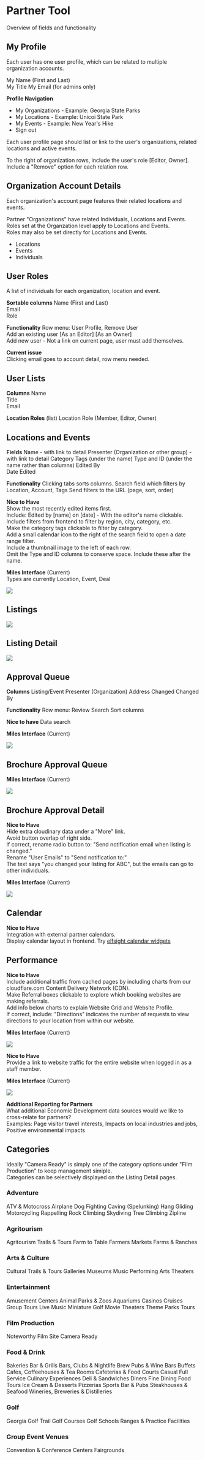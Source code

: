 
# Partner Tool

Overview of fields and functionality



## My Profile

Each user has one user profile, which can be related to multiple organization accounts.  

My Name (First and Last)  
My Title
My Email (for admins only)  

**Profile Navigation**
- My Organizations - Example: Georgia State Parks
- My Locations - Example: Unicoi State Park
- My Events - Example: New Year's Hike
- Sign out

Each user profile page should list or link to the user's organizations, related locations and active events.

To the right of organization rows, include the user's role [Editor, Owner].  
Include a "Remove" option for each relation row.

## Organization Account Details

Each organization's account page features their related locations and events.

Partner "Organizations" have related Individuals, Locations and Events.  
Roles set at the Organzation level apply to Locations and Events.  
Roles may also be set directly for Locations and Events.  

- Locations
- Events
- Individuals

## User Roles

A list of individuals for each organization, location and event.

**Sortable columns**
Name (First and Last)  
Email  
Role  

**Functionality**
Row menu: User Profile, Remove User  
Add an existing user [As an Editor] [As an Owner]  
Add new user - Not a link on current page, user must add themselves.  

**Current issue**  
Clicking email goes to account detail, row menu needed.  

## User Lists

**Columns**
Name  
Title  
Email  

**Location Roles** (list)
Location
Role (Member, Editor, Owner)

## Locations and Events

**Fields**
Name - with link to detail
Presenter (Organization or other group) - with link to detail
Category Tags (under the name)
Type and ID (under the name rather than columns)
Edited By  
Date Edited  

**Functionality**
Clicking tabs sorts columns.
Search field which filters by Location, Account, Tags
Send filters to the URL (page, sort, order)

**Nice to Have**  
Show the most recently edited items first.  
Include: Edited by [name] on [date] - With the editor's name clickable.  
Include filters from frontend to filter by region, city, category, etc.  
Make the category tags clickable to filter by category.  
Add a small calendar icon to the right of the search field to open a date range filter.  
Include a thumbnail image to the left of each row.  
Omit the Type and ID columns to conserve space. Include these after the name.  

<span class="localX">

**Miles Interface** (Current)  
Types are currently Location, Event, Deal  

<img src="img/miles/list.png" style="max-width:822px">

</span>
<br>

## Listings

<img src="img/pages/listings.png" style="max-width:1084px">
<br>

## Listing Detail

<img src="img/pages/listing-detail.png" style="max-width:1084px">

## Approval Queue

**Columns**
Listing/Event
Presenter (Organization)
Address
Changed
Changed By

**Functionality**
Row menu: Review
Search
Sort columns

**Nice to have**
Data search

<span class="localX">

**Miles Interface** (Current)  

<img src="img/miles/approval-queue.png" style="max-width:1477px">  

</span>


## Brochure Approval Queue

**Miles Interface** (Current)  

<img src="img/miles/brochure-approval-queue.png" style="max-width:1070px">  

## Brochure Approval Detail

**Nice to Have**  
Hide extra cloudinary data under a "More" link.  
Avoid button overlap of right side.  
If correct, rename radio button to: "Send notification email when listing is changed."  
Rename "User Emails" to "Send notification to:"  
The text says "you changed your listing for ABC", but the emails can go to other individuals.  

<span class="localX">

**Miles Interface** (Current) 

<img src="img/miles/brochure-approval.png" style="max-width:876px">  

</span>


## Calendar


**Nice to Have**  
Integration with external partner calendars.  
Display calendar layout in frontend. Try [elfsight calendar widgets](https://elfsight.com/event-calendar-widget/)  


## Performance

**Nice to Have**  
Include additional traffic from cached pages by including charts from our cloudflare.com Content Delivery Network (CDN).  
Make Referral boxes clickable to explore which booking websites are making referrals.  
Add info below charts to explain Website Grid and Website Profile.  
If correct, include: "Directions" indicates the number of requests to view directions to your location from within our website.  
<span class="localX">

**Miles Interface** (Current) 

<img src="img/miles/performance-partner-referrals.png" style="max-width:876px">  

</span>


**Nice to Have**  
Provide a link to website traffic for the entire website when logged in as a staff member.  

<span class="localX">

**Miles Interface** (Current) 

<img src="img/miles/performance-web-traffic.png" style="max-width:876px">  

</span>


**Additional Reporting for Partners**  
What additional Economic Development data sources would we like to cross-relate for partners?  
Examples: Page visitor travel interests, Impacts on local industries and jobs, Positive environmental impacts  


<!--
List of partner locations shows pending changes for admin approval 

Events near partner locations 

Deals for and near partner locations 

Photos for partner locations. Galleries for communities. 

Brochures and documents for partner locations 

Frontend maps for partner locations 

Partner calendar and event detail page 

Places to stay by type, region, city, category 
-->


## Categories

Ideally "Camera Ready" is simply one of the category options under "Film Production" to keep management simiple.  
Categories can be selectively displayed on the Listing Detail pages.  

### Adventure
 ATV & Motocross
 Airplane Dog Fighting
 Caving (Spelunking)
 Hang Gliding
 Motorcycling
 Rappelling
 Rock Climbing
 Skydiving
 Tree Climbing
 Zipline

### Agritourism
 Agritourism Trails & Tours
 Farm to Table
 Farmers Markets
 Farms & Ranches

### Arts & Culture
 Cultural Trails & Tours
 Galleries
 Museums
 Music
 Performing Arts
 Theaters

### Entertainment
 Amusement Centers
 Animal Parks & Zoos
 Aquariums
 Casinos
 Cruises
 Group Tours
 Live Music
 Miniature Golf
 Movie Theaters
 Theme Parks
 Tours

### Film Production
 Noteworthy Film Site
 Camera Ready

### Food & Drink
 Bakeries
 Bar & Grills
 Bars, Clubs & Nightlife
 Brew Pubs & Wine Bars
 Buffets
 Cafes, Coffeehouses & Tea Rooms
 Cafeterias & Food Courts
 Casual Full Service
 Culinary Experiences
 Deli & Sandwiches
 Diners
 Fine Dining
 Food Tours
 Ice Cream & Desserts
 Pizzerias
 Sports Bar & Pubs
 Steakhouses & Seafood
 Wineries, Breweries & Distilleries

### Golf
 Georgia Golf Trail
 Golf Courses
 Golf Schools
 Ranges & Practice Facilities

### Group Event Venues
 Convention & Conference Centers
 Fairgrounds